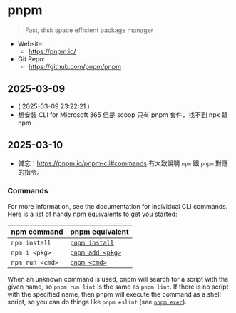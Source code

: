 # pnpm

> Fast, disk space efficient package manager

- Website:
  - https://pnpm.io/
- Git Repo:
  - https://github.com/pnpm/pnpm

## 2025-03-09

- ( 2025-03-09 23:22:21 )
- 想安裝 CLI for Microsoft 365 但是 scoop 只有 pnpm 套件，找不到 npx 跟 npm

## 2025-03-10

- 備忘：https://pnpm.io/pnpm-cli#commands 有大致說明 `npm` 跟 `pnpm` 對應的指令。

### Commands[​](https://pnpm.io/pnpm-cli#commands "Direct link to Commands")

For more information, see the documentation for individual CLI commands. Here is a list of handy npm equivalents to get you started:

| npm command | pnpm equivalent |
| --- |  --- |
| `npm install` | [`pnpm install`](https://pnpm.io/cli/install) |
| `npm i <pkg>` | [`pnpm add <pkg>`](https://pnpm.io/cli/add) |
| `npm run <cmd>` | [`pnpm <cmd>`](https://pnpm.io/cli/run) |

When an unknown command is used, pnpm will search for a script with the given name, so `pnpm run lint` is the same as `pnpm lint`. If there is no script with the specified name, then pnpm will execute the command as a shell script, so you can do things like `pnpm eslint` (see [`pnpm exec`](https://pnpm.io/cli/exec)).